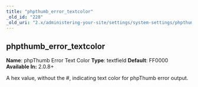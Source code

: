```yaml
---
title: "phpthumb_error_textcolor"
_old_id: "228"
_old_uri: "2.x/administering-your-site/settings/system-settings/phpthumb_error_textcolor"
---
```


## phpthumb\_error\_textcolor

**Name**: phpThumb Error Text Color
**Type**: textfield
**Default**: FF0000
**Available In:** 2.0.8+

A hex value, without the #, indicating text color for phpThumb error output.
